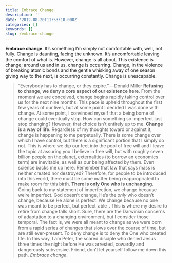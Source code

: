 ```yaml
---
title: Embrace Change
description: ''
date: '2012-08-20T11:53:10.000Z'
categories: []
keywords: []
slug: /embrace-change
---
```

**Embrace change**. It’s something I’m simply not comfortable with, well, not fully. Change is daunting, facing the unknown. It’s uncomfortable leaving the comfort of what is. However, change is all about. This existence is change; around us and in us, change is occurring. Change, in the violence of breaking atomic bonds and the gentle whisking away of one season giving way to the next, is occurring constantly. Change is unescapable.
> “Everybody has to change, or they expire.” — Donald Miller
**Refusing to change, we deny a core aspect of our existence here**. From the moment we are conceived, change begins rapidly taking control over us for the next nine months. This pace is upheld throughout the first few years of our lives, but at some point I decided I was done with change. At some point, I convinced myself that a being borne of change could eventually stop. How can something so imperfect just stop changing? However, that choice isn’t entirely up to me.
**Change is a way of life**. Regardless of my thoughts toward or against it, change is happening to me perpetually. There is some change over which I have control, but there is a significant portion that I simply do not. This is where we dip our feet into the pool of free will and I leave the topic at assuring you I believe in free will, but with roughly seven billion people on the planet, externalities (to borrow an economics term) are inevitable, as well as our being affected by them.
Even science backs me up here. Remember that law that says mass is neither created nor destroyed? Therefore, for people to be introduced into this world, there must be some matter being reappropriated to make room for this birth.
**There is only One who is unchanging**. Going back to my statement of imperfection, we change because we’re imperfect. God doesn’t change, He’s the _only_ who doesn’t change, because He alone is perfect. We change because no one was meant to be perfect, but perfect_able_. This is where my desire to retire from change falls short. Sure, there are the Darwinian concerns of adaptation to a changing environment, but I consider those temporal. The fact is, we were all meant to change as we were born from a rapid series of changes that slows over the course of time, but are still ever-present. To deny change is to deny the One who created life. In this way, I am Peter, the scared disciple who denied Jesus three times the night before He was arrested, cowardly and dangerously subversive. Friend, don’t let yourself follow me down this path. _Embrace change_.
